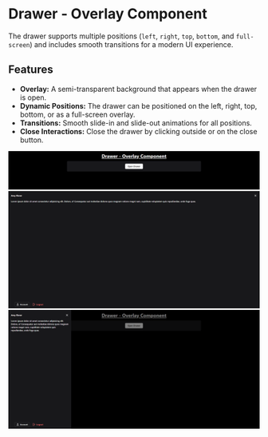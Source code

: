 # Drawer - Overlay Component

The drawer supports multiple positions (`left`, `right`, `top`, `bottom`, and `full-screen`) and includes smooth transitions for a modern UI experience.

## Features

- **Overlay:** A semi-transparent background that appears when the drawer is open.
- **Dynamic Positions:** The drawer can be positioned on the left, right, top, bottom, or as a full-screen overlay.
- **Transitions:** Smooth slide-in and slide-out animations for all positions.
- **Close Interactions:** Close the drawer by clicking outside or on the close button.

![drawer](media/default.png)
![drawer](media/fullscreen.png)
![drawer](media/position.png)
